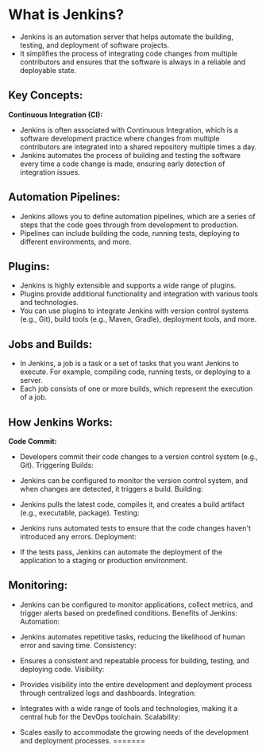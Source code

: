 # What is Jenkins?
- Jenkins is an automation server that helps automate the building, testing, and deployment of software projects. 
- It simplifies the process of integrating code changes from multiple contributors and ensures that the software is always in a reliable and deployable state.

## Key Concepts:
**Continuous Integration (CI):**

- Jenkins is often associated with Continuous Integration, which is a software development practice where changes from multiple contributors are integrated into a shared repository multiple times a day.
- Jenkins automates the process of building and testing the software every time a code change is made, ensuring early detection of integration issues.

## Automation Pipelines:
- Jenkins allows you to define automation pipelines, which are a series of steps that the code goes through from development to production.
- Pipelines can include building the code, running tests, deploying to different environments, and more.

## Plugins:
- Jenkins is highly extensible and supports a wide range of plugins. 
- Plugins provide additional functionality and integration with various tools and technologies.
- You can use plugins to integrate Jenkins with version control systems (e.g., Git), build tools (e.g., Maven, Gradle), deployment tools, and more.

## Jobs and Builds:
- In Jenkins, a job is a task or a set of tasks that you want Jenkins to execute. For example, compiling code, running tests, or deploying to a server.
- Each job consists of one or more builds, which represent the execution of a job.

## How Jenkins Works:
**Code Commit:**
- Developers commit their code changes to a version control system (e.g., Git).
Triggering Builds:

- Jenkins can be configured to monitor the version control system, and when changes are detected, it triggers a build.
Building:

- Jenkins pulls the latest code, compiles it, and creates a build artifact (e.g., executable, package).
Testing:

- Jenkins runs automated tests to ensure that the code changes haven't introduced any errors.
Deployment:

- If the tests pass, Jenkins can automate the deployment of the application to a staging or production environment.

## Monitoring:
- Jenkins can be configured to monitor applications, collect metrics, and trigger alerts based on predefined conditions.
Benefits of Jenkins:
Automation:

- Jenkins automates repetitive tasks, reducing the likelihood of human error and saving time.
Consistency:

- Ensures a consistent and repeatable process for building, testing, and deploying code.
Visibility:

- Provides visibility into the entire development and deployment process through centralized logs and dashboards.
Integration:

- Integrates with a wide range of tools and technologies, making it a central hub for the DevOps toolchain.
Scalability:

- Scales easily to accommodate the growing needs of the development and deployment processes.
=======
